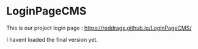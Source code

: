 # LoginPageCMS
This is our project login page :
https://reddragx.github.io/LoginPageCMS/

I havent loaded the final version yet.

